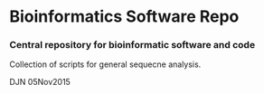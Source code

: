 Bioinformatics Software Repo
============================

### Central repository for bioinformatic software and code

Collection of scripts for general sequecne analysis.

DJN 05Nov2015